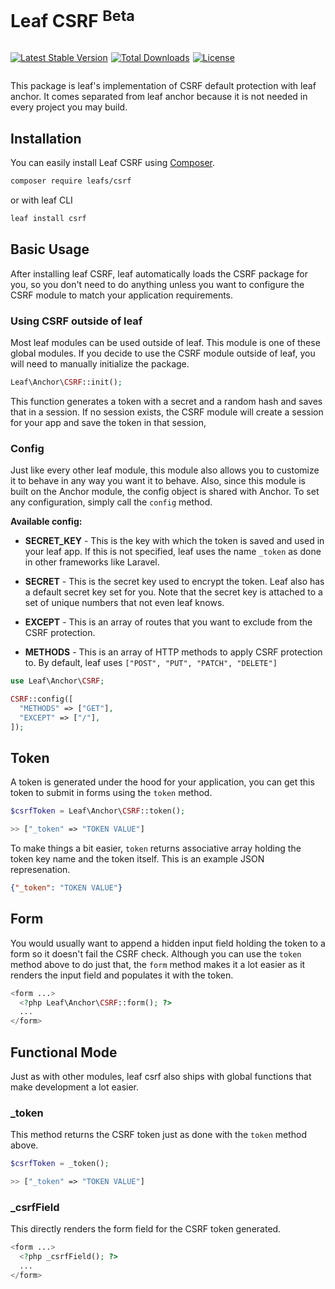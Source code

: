# Leaf CSRF <sup class="vt-badge warning">Beta</sup>

<div style="display:flex; gap:5px;">

[![Latest Stable Version](https://poser.pugx.org/leafs/csrf/v/stable)](https://packagist.org/packages/leafs/csrf)

[![Total Downloads](https://poser.pugx.org/leafs/csrf/downloads)](https://packagist.org/packages/leafs/csrf)

[![License](https://poser.pugx.org/leafs/csrf/license)](https://packagist.org/packages/leafs/csrf)

</div>

This package is leaf's implementation of CSRF default protection with leaf anchor. It comes separated from leaf anchor because it is not needed in every project you may build.

## Installation

You can easily install Leaf CSRF using [Composer](https://getcomposer.org/).

```bash
composer require leafs/csrf
```

or with leaf CLI

```bash
leaf install csrf
```

## Basic Usage

After installing leaf CSRF, leaf automatically loads the CSRF package for you, so you don't need to do anything unless you want to configure the CSRF module to match your application requirements.

### Using CSRF outside of leaf

Most leaf modules can be used outside of leaf. This module is one of these global modules. If you decide to use the CSRF module outside of leaf, you will need to manually initialize the package.

```php
Leaf\Anchor\CSRF::init();
```

This function generates a token with a secret and a random hash and saves that in a session. If no session exists, the CSRF module will create a session for your app and save the token in that session,

### Config

Just like every other leaf module, this module also allows you to customize it to behave in any way you want it to behave. Also, since this module is built on the Anchor module, the config object is shared with Anchor. To set any configuration, simply call the `config` method.

**Available config:**

- **SECRET_KEY** - This is the key with which the token is saved and used in your leaf app. If this is not specified, leaf uses the name `_token` as done in other frameworks like Laravel.

- **SECRET** - This is the secret key used to encrypt the token. Leaf also has a default secret key set for you. Note that the secret key is attached to a set of unique numbers that not even leaf knows.

- **EXCEPT** - This is an array of routes that you want to exclude from the CSRF protection.

- **METHODS** - This is an array of HTTP methods to apply CSRF protection to. By default, leaf uses `["POST", "PUT", "PATCH", "DELETE"]`

```php
use Leaf\Anchor\CSRF;

CSRF::config([
  "METHODS" => ["GET"],
  "EXCEPT" => ["/"],
]);
```

## Token

A token is generated under the hood for your application, you can get this token to submit in forms using the `token` method.

```php
$csrfToken = Leaf\Anchor\CSRF::token();

>> ["_token" => "TOKEN VALUE"]
```

To make things a bit easier, `token` returns associative array holding the token key name and the token itself. This is an example JSON represenation.

```json
{"_token": "TOKEN VALUE"}
```

## Form

You would usually want to append a hidden input field holding the token to a form so it doesn't fail the CSRF check. Although you can use the `token` method above to do just that, the `form` method makes it a lot easier as it renders the input field and populates it with the token.

```php
<form ...>
  <?php Leaf\Anchor\CSRF::form(); ?>
  ...
</form>
```

## Functional Mode

Just as with other modules, leaf csrf also ships with global functions that make development a lot easier.

### _token

This method returns the CSRF token just as done with the `token` method above.

```php
$csrfToken = _token();

>> ["_token" => "TOKEN VALUE"]
```

### _csrfField

This directly renders the form field for the CSRF token generated.

```php
<form ...>
  <?php _csrfField(); ?>
  ...
</form>
```
